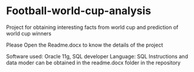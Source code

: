 Football-world-cup-analysis
===========================

Project for obtaining interesting facts from world cup and prediction of world cup winners

Please Open the Readme.docx to know the details of the project

Software used: Oracle 11g, SQL developer
Language: SQL
Instructions and data moder can be obtained in the readme.docx folder in the repository
